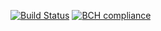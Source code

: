 [![Build Status](https://travis-ci.com/rensmanders/heartstone-server.svg?token=TDS3YRSa6QzezJSKL85z&branch=master)](https://travis-ci.com/rensmanders/heartstone-server)
[![BCH compliance](https://bettercodehub.com/edge/badge/rensmanders/heartstone-server?branch=master&token=b57f612664166fdf85c860db0aeb91c6e9613958)](https://bettercodehub.com/)
